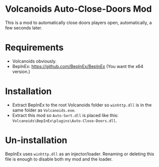 ﻿# Volcanoids Auto-Close-Doors Mod
This is a mod to automatically close doors players open, automatically, a few seconds later.

# Requirements
- Volcanoids obviously.
- BepInEx: https://github.com/BepInEx/BepInEx (You want the x64 version.)

# Installation
- Extract BepInEx to the root Volcanoids folder so `winhttp.dll` is in the same folder as `Volcanoids.exe`.
- Extract this mod so `Auto-Sort.dll` is placed like this: `Volcanoids\BepInEx\plugins\Auto-Close-Doors.dll`.

# Un-installation
BepInEx uses `winhttp.dll` as an injector/loader. Renaming or deleting this file is enough to disable both my mod and the loader.